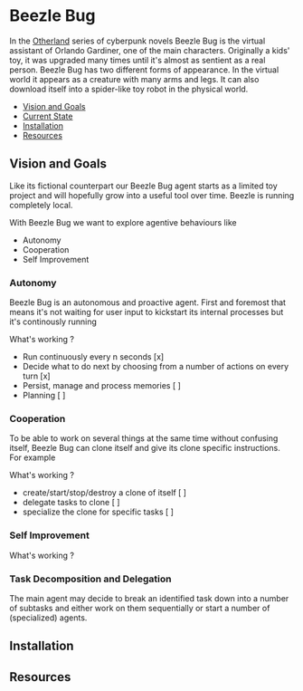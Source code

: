 # Beezle Bug
In the [Otherland](https://en.wikipedia.org/wiki/Otherland) series of cyberpunk novels Beezle Bug is the virtual assistant of Orlando Gardiner, one of the main characters.
Originally a kids' toy, it was upgraded many times until it's almost as sentient as a real person.
Beezle Bug has two different forms of appearance. In the virtual world it appears as a creature with many arms and legs. It can also download itself into a spider-like toy robot in the physical world.


* [Vision and Goals](#vision)
* [Current State](#current_state)
* [Installation](#installation)
* [Resources](#resources)

## Vision and Goals
Like its fictional counterpart our Beezle Bug agent starts as a limited toy project and will hopefully grow into a useful tool over time.
Beezle is running completely local.

With Beezle Bug we want to explore agentive behaviours like
* Autonomy
* Cooperation
* Self Improvement

### Autonomy
Beezle Bug is an autonomous and proactive agent. First and foremost that means it's not waiting for user input 
to kickstart its internal processes but it's continously running 



What's working ?
* Run continuously every n seconds [x]
* Decide what to do next by choosing from a number of actions on every turn [x]
* Persist, manage and process memories [ ]
* Planning [ ]

### Cooperation
To be able to work on several things at the same time without confusing itself, Beezle Bug can clone itself and give its clone specific instructions. For example 

What's working ?
* create/start/stop/destroy a clone of itself [ ]
* delegate tasks to clone [ ]
* specialize the clone for specific tasks [ ]


### Self Improvement

What's working ?

### Task Decomposition and Delegation
The main agent may decide to break an identified task down into a number of subtasks and either work on them sequentially or start a number of (specialized) agents.

## Installation


## Resources

